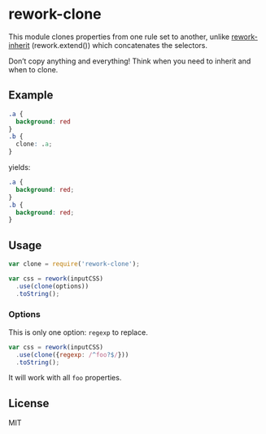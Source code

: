# rework-clone

This module clones properties from one rule set to another, unlike
[rework-inherit](https://github.com/reworkcss/rework-inherit) (rework.extend())
which concatenates the selectors.

Don’t copy anything and everything! Think when you need to inherit and when to
clone.

## Example

```css
.a {
  background: red
}
.b {
  clone: .a;
}
```

yields:

```css
.a {
  background: red;
}
.b {
  background: red;
}
```

## Usage

```js
var clone = require('rework-clone');

var css = rework(inputCSS)
  .use(clone(options))
  .toString();
```

### Options

This is only one option: `regexp` to replace.

```js
var css = rework(inputCSS)
  .use(clone({regexp: /^foo?$/}))
  .toString();
```

It will work with all `foo` properties.

## License

MIT
